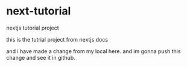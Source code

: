 # next-tutorial
nextjs tutorial project

this is the tutrial project from nextjs docs

and i have made a change from my local here. and im gonna push this change and see it in github. 